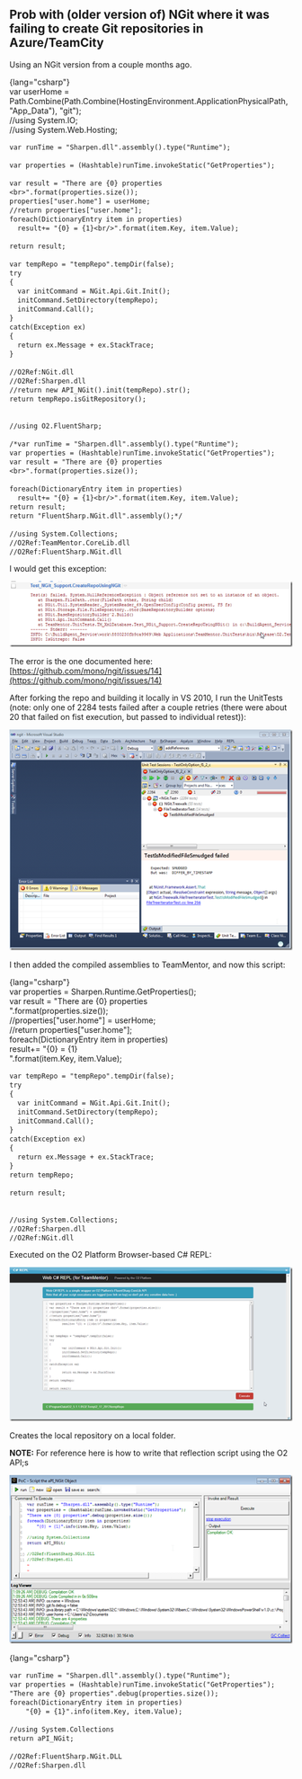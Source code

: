 ## Prob with (older version of) NGit where it was failing to create Git repositories in Azure/TeamCity

Using an NGit version from a couple months ago.  

{lang="csharp"}  
    var userHome = Path.Combine(Path.Combine(HostingEnvironment.ApplicationPhysicalPath, "App_Data"), "git");  
    //using System.IO;  
    //using System.Web.Hosting;

    var runTime = "Sharpen.dll".assembly().type("Runtime");

    var properties = (Hashtable)runTime.invokeStatic("GetProperties");

    var result = "There are {0} properties <br>".format(properties.size());  
    properties["user.home"] = userHome;  
    //return properties["user.home"];  
    foreach(DictionaryEntry item in properties)  
      result+= "{0} = {1}<br/>".format(item.Key, item.Value);

    return result;

    var tempRepo = "tempRepo".tempDir(false);  
    try  
    {  
      var initCommand = NGit.Api.Git.Init();  
      initCommand.SetDirectory(tempRepo);   
      initCommand.Call();  
    }  
    catch(Exception ex)  
    {  
      return ex.Message + ex.StackTrace;  
    }

    //O2Ref:NGit.dll  
    //O2Ref:Sharpen.dll  
    //return new API_NGit().init(tempRepo).str();  
    return tempRepo.isGitRepository();


    //using O2.FluentSharp;

    /*var runTime = "Sharpen.dll".assembly().type("Runtime");  
    var properties = (Hashtable)runTime.invokeStatic("GetProperties");  
    var result = "There are {0} properties <br>".format(properties.size());  

    foreach(DictionaryEntry item in properties)  
      result+= "{0} = {1}<br/>".format(item.Key, item.Value);  
    return result;  
    return "FluentSharp.NGit.dll".assembly();*/

    //using System.Collections;  
    //O2Ref:TeamMentor.CoreLib.dll  
    //O2Ref:FluentSharp.NGit.dll  


I would get this exception:


![](images/prob-with-older-1.png)

The error is the one documented here: [https://github.com/mono/ngit/issues/14](https://github.com/mono/ngit/issues/14)

After forking the repo and building it locally in VS 2010, I run the UnitTests (note: only one of 2284 tests failed after a couple retries (there were about 20 that failed on fist execution, but passed to individual retest)):

![](images/prob-with-older-2.png)

I then added the compiled assemblies to TeamMentor, and now this script:  

{lang="csharp"}      
    var properties = Sharpen.Runtime.GetProperties();  
    var result = "There are {0} properties <br>".format(properties.size());  
    //properties["user.home"] = userHome;  
    //return properties["user.home"];  
    foreach(DictionaryEntry item in properties)  
        result+= "{0} = {1}<br/>".format(item.Key, item.Value);


    var tempRepo = "tempRepo".tempDir(false);  
    try  
    {  
      var initCommand = NGit.Api.Git.Init();  
      initCommand.SetDirectory(tempRepo);   
      initCommand.Call();  
    }  
    catch(Exception ex)  
    {  
      return ex.Message + ex.StackTrace;  
    }  
    return tempRepo;

    return result;


    //using System.Collections;  
    //O2Ref:Sharpen.dll  
    //O2Ref:NGit.dll  

Executed on the O2 Platform Browser-based C# REPL:

![](images/prob-with-older-3.png)

Creates the local repository on a local folder.

**NOTE:** For reference here is how to write that reflection script using the O2 API;s

![](images/prob-with-older-4.png)

{lang="csharp"}  

    var runTime = "Sharpen.dll".assembly().type("Runtime");  
    var properties = (Hashtable)runTime.invokeStatic("GetProperties");  
    "There are {0} properties".debug(properties.size());  
    foreach(DictionaryEntry item in properties)  
        "{0} = {1}".info(item.Key, item.Value);

    //using System.Collections  
    return aPI_NGit;

    //O2Ref:FluentSharp.NGit.DLL  
    //O2Ref:Sharpen.dll  
